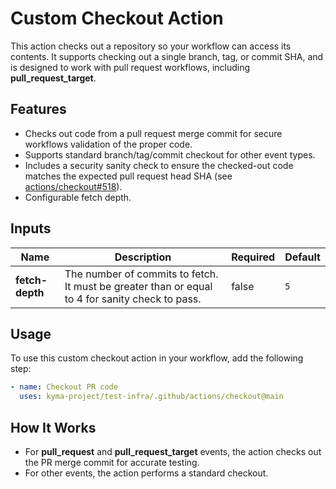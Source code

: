# Custom Checkout Action

This action checks out a repository so your workflow can access its contents. It supports checking out a single branch, tag, or commit SHA, and is designed to work with pull request workflows, including **pull_request_target**.

## Features
- Checks out code from a pull request merge commit for secure workflows validation of the proper code.
- Supports standard branch/tag/commit checkout for other event types.
- Includes a security sanity check to ensure the checked-out code matches the expected pull request head SHA (see [actions/checkout#518](https://github.com/actions/checkout/issues/518)).
- Configurable fetch depth.

## Inputs
| Name         | Description                                                      | Required | Default |
|--------------|------------------------------------------------------------------|----------|---------|
| **fetch-depth**  | The number of commits to fetch. It must be greater than or equal to 4 for sanity check to pass.      | false    | `5`      |

## Usage
To use this custom checkout action in your workflow, add the following step:
```yaml
- name: Checkout PR code
  uses: kyma-project/test-infra/.github/actions/checkout@main
```

## How It Works
- For **pull_request** and **pull_request_target** events, the action checks out the PR merge commit for accurate testing.
- For other events, the action performs a standard checkout.

